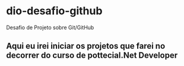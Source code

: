 # dio-desafio-github

Desafio de Projeto sobre Git/GitHub

## Aqui eu irei iniciar os projetos que farei no decorrer do curso de pottecial.Net Developer
